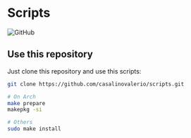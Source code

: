 # Scripts

![GitHub](https://img.shields.io/github/license/casalinovalerio/scripts)

## Use this repository

Just clone this repository and use this scripts:

```bash
git clone https://github.com/casalinovalerio/scripts.git

# On Arch
make prepare
makepkg -si

# Others
sudo make install 
```
